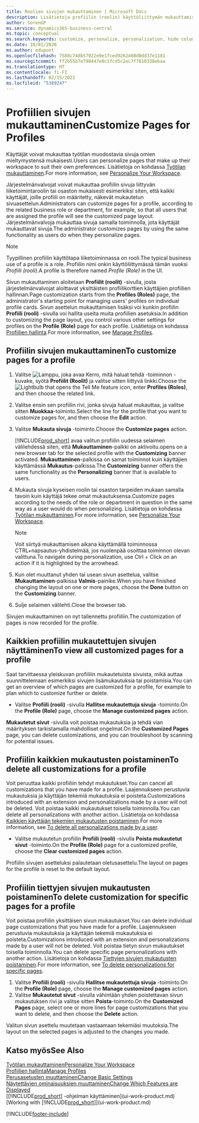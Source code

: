 ```yaml
---
title: Roolien sivujen mukauttaminen | Microsoft Docs
description: Lisätietoja profiilin (roolin) käyttöliittymän mukauttamisesta siten, että kaikki käyttäjät, joille kyseinen rooli on määritetty, näkevät mukautetun työtilan.
author: SorenGP
ms.service: dynamics365-business-central
ms.topic: conceptual
ms.search.keywords: customize, personalize, personalization, hide columns, remove fields, move fields
ms.date: 10/01/2020
ms.author: edupont
ms.openlocfilehash: 7588c74db57022e9e1fced9262408d0dd37e1181
ms.sourcegitcommit: ff2b55b7e790447e0c1fcd5c2ec7f7610338ebaa
ms.translationtype: HT
ms.contentlocale: fi-FI
ms.lasthandoff: 02/15/2021
ms.locfileid: "5389247"
---
```

# <a name="customize-pages-for-profiles"></a><span data-ttu-id="2dd1b-103">Profiilien sivujen mukauttaminen</span><span class="sxs-lookup"><span data-stu-id="2dd1b-103">Customize Pages for Profiles</span></span>
<span data-ttu-id="2dd1b-104">Käyttäjät voivat mukauttaa työtilan muodostavia sivuja omien mieltymystensä mukaisesti.</span><span class="sxs-lookup"><span data-stu-id="2dd1b-104">Users can personalize pages that make up their workspace to suit their own preferences.</span></span> <span data-ttu-id="2dd1b-105">Lisätietoja on kohdassa [Työtilan mukauttaminen](ui-personalization-user.md).</span><span class="sxs-lookup"><span data-stu-id="2dd1b-105">For more information, see [Personalize Your Workspace](ui-personalization-user.md).</span></span>

<span data-ttu-id="2dd1b-106">Järjestelmänvalvojat voivat mukauttaa profiilin sivuja liittyvän liiketoimintaroolin tai osaston mukaisesti esimerkiksi siten, että kaikki käyttäjät, joille profiili on määritetty, näkevät mukautetun sivuasettelun.</span><span class="sxs-lookup"><span data-stu-id="2dd1b-106">Administrators can customize pages for a profile, according to the related business role or department, for example, so that all users that are assigned the profile will see the customized page layout.</span></span> <span data-ttu-id="2dd1b-107">Järjestelmänvalvoja mukauttaa sivuja samalla toiminnolla, jota käyttäjät mukauttavat sivuja.</span><span class="sxs-lookup"><span data-stu-id="2dd1b-107">The administrator customizes pages by using the same functionality as users do when they personalize pages.</span></span>

> [!NOTE]
> <span data-ttu-id="2dd1b-108">Tyypillinen profiilin käyttötapa liiketoiminnassa on rooli.</span><span class="sxs-lookup"><span data-stu-id="2dd1b-108">The typical business use of a profile is a role.</span></span> <span data-ttu-id="2dd1b-109">Profiilin nimi onkin käyttöliittymässä tämän vuoksi *Profiili (rooli)*.</span><span class="sxs-lookup"><span data-stu-id="2dd1b-109">A profile is therefore named *Profile (Role)* in the UI.</span></span>

<span data-ttu-id="2dd1b-110">Sivun mukauttaminen aloitetaan **Profiilit (roolit)** -sivulla, josta järjestelmänvalvojat aloittavat yksittäisten profiilikorttien käyttäjien profiilien hallinnan.</span><span class="sxs-lookup"><span data-stu-id="2dd1b-110">Page customization starts from the **Profiles (Roles)** page, the administrator's starting point for managing users' profiles on individual profile cards.</span></span> <span data-ttu-id="2dd1b-111">Sivun asettelun mukauttamisen lisäksi voi kunkin profiilin **Profiili (rooli)** -sivulla voi hallita useita muita profiilien asetuksia.</span><span class="sxs-lookup"><span data-stu-id="2dd1b-111">In addition to customizing the page layout, you control various other settings for profiles on the **Profile (Role)** page for each profile.</span></span> <span data-ttu-id="2dd1b-112">Lisätietoja on kohdassa [Profiilien hallinta](admin-users-profiles-roles.md).</span><span class="sxs-lookup"><span data-stu-id="2dd1b-112">For more information, see [Manage Profiles](admin-users-profiles-roles.md).</span></span>

## <a name="to-customize-pages-for-a-profile"></a><span data-ttu-id="2dd1b-113">Profiilin sivujen mukauttaminen</span><span class="sxs-lookup"><span data-stu-id="2dd1b-113">To customize pages for a profile</span></span>
1. <span data-ttu-id="2dd1b-114">Valitse ![Lamppu, joka avaa Kerro, mitä haluat tehdä -toiminnon](media/ui-search/search_small.png "Kerro, mitä haluat tehdä") -kuvake, syötä **Profiilit (Roolit)** ja valitse sitten liittyvä linkki.</span><span class="sxs-lookup"><span data-stu-id="2dd1b-114">Choose the ![Lightbulb that opens the Tell Me feature](media/ui-search/search_small.png "Tell me what you want to do") icon, enter **Profiles (Roles)**, and then choose the related link.</span></span>
2. <span data-ttu-id="2dd1b-115">Valitse ensin sen profiilin rivi, jonka sivuja haluat mukauttaa, ja valitse sitten **Muokkaa**-toiminto.</span><span class="sxs-lookup"><span data-stu-id="2dd1b-115">Select the line for the profile that you want to customize pages for, and then choose the **Edit** action.</span></span>
3. <span data-ttu-id="2dd1b-116">Valitse **Mukauta sivuja** -toiminto.</span><span class="sxs-lookup"><span data-stu-id="2dd1b-116">Choose the **Customize pages** action.</span></span>

    [!INCLUDE[prod_short](includes/prod_short.md)] <span data-ttu-id="2dd1b-117">avaa valitun profiilin uudessa selaimen välilehdessä siten, että **Mukauttaminen**-palkki on aktivoitu.</span><span class="sxs-lookup"><span data-stu-id="2dd1b-117">opens on a new browser tab for the selected profile with the **Customizing** banner activated.</span></span> <span data-ttu-id="2dd1b-118">**Mukauttaminen**-palkissa on samat toiminnot kuin käyttäjien käyttämässä **Mukautus**-palkissa.</span><span class="sxs-lookup"><span data-stu-id="2dd1b-118">The **Customizing** banner offers the same functionality as the **Personalizing** banner that is available to users.</span></span>

4. <span data-ttu-id="2dd1b-119">Mukauta sivuja kyseisen roolin tai osaston tarpeiden mukaan samalla tavoin kuin käyttäjä tekee omat mukautuksensa.</span><span class="sxs-lookup"><span data-stu-id="2dd1b-119">Customize pages according to the needs of the role or department in question in the same way as a user would do when personalizing.</span></span> <span data-ttu-id="2dd1b-120">Lisätietoja on kohdassa [Työtilan mukauttaminen](ui-personalization-user.md).</span><span class="sxs-lookup"><span data-stu-id="2dd1b-120">For more information, see [Personalize Your Workspace](ui-personalization-user.md).</span></span>

    > [!NOTE]
    > <span data-ttu-id="2dd1b-121">Voit siirtyä mukauttamisen aikana käyttämällä toiminnossa CTRL+napsautus-yhdistelmää, jos nuolenpää osoittaa toiminnon olevan valittuna.</span><span class="sxs-lookup"><span data-stu-id="2dd1b-121">To navigate during personalization, use Ctrl + Click on an action if it is highlighted by the arrowhead.</span></span>

5. <span data-ttu-id="2dd1b-122">Kun olet muuttanut yhden tai usean sivun asettelua, valitse **Mukauttaminen**-palkissa **Valmis**-painike.</span><span class="sxs-lookup"><span data-stu-id="2dd1b-122">When you have finished changing the layout on one or more pages, choose the **Done** button on the **Customizing** banner.</span></span>
6. <span data-ttu-id="2dd1b-123">Sulje selaimen välilehti.</span><span class="sxs-lookup"><span data-stu-id="2dd1b-123">Close the browser tab.</span></span>

<span data-ttu-id="2dd1b-124">Sivujen mukauttaminen on nyt tallennettu profiiliin.</span><span class="sxs-lookup"><span data-stu-id="2dd1b-124">The customization of pages is now recorded for the profile.</span></span>

## <a name="to-view-all-customized-pages-for-a-profile"></a><span data-ttu-id="2dd1b-125">Kaikkien profiilin mukautettujen sivujen näyttäminen</span><span class="sxs-lookup"><span data-stu-id="2dd1b-125">To view all customized pages for a profile</span></span>

<span data-ttu-id="2dd1b-126">Saat tarvittaessa yleiskuvan profiiliin mukautetuista sivuista, mikä auttaa suunnittelemaan esimerkiksi sivujen lisämukautuksia tai poistamisia.</span><span class="sxs-lookup"><span data-stu-id="2dd1b-126">You can get an overview of which pages are customized for a profile, for example to plan which to customize further or delete.</span></span>

- <span data-ttu-id="2dd1b-127">Valitse **Profiili (rooli)** -sivulla **Hallitse mukautettuja sivuja** -toiminto.</span><span class="sxs-lookup"><span data-stu-id="2dd1b-127">On the **Profile (Role)** page, choose the **Manage customized pages** action.</span></span>

<span data-ttu-id="2dd1b-128">**Mukautetut sivut** -sivulla voit poistaa mukautuksia ja tehdä vian määrityksen tarkistamalla mahdolliset ongelmat.</span><span class="sxs-lookup"><span data-stu-id="2dd1b-128">On the **Customized Pages** page, you can delete customizations, and you can troubleshoot by scanning for potential issues.</span></span>  

## <a name="to-delete-all-customizations-for-a-profile"></a><span data-ttu-id="2dd1b-129">Profiilin kaikkien mukautusten poistaminen</span><span class="sxs-lookup"><span data-stu-id="2dd1b-129">To delete all customizations for a profile</span></span>
<span data-ttu-id="2dd1b-130">Voit peruuttaa kaikki profiiliin tehdyt mukautukset.</span><span class="sxs-lookup"><span data-stu-id="2dd1b-130">You can cancel all customizations that you have made for a profile.</span></span> <span data-ttu-id="2dd1b-131">Laajennukseen perustuvia mukautuksia ja käyttäjän tekemiä mukautuksia ei poisteta.</span><span class="sxs-lookup"><span data-stu-id="2dd1b-131">Customizations introduced with an extension and personalizations made by a user will not be deleted.</span></span> <span data-ttu-id="2dd1b-132">Voit poistaa kaikki mukautukset toisella toiminnolla.</span><span class="sxs-lookup"><span data-stu-id="2dd1b-132">You can delete all personalizations with another action.</span></span> <span data-ttu-id="2dd1b-133">Lisätietoja on kohdassa [Kaikkien käyttäjän tekemien mukautusten poistaminen](admin-users-profiles-roles.md#to-delete-all-personalizations-made-by-a-user).</span><span class="sxs-lookup"><span data-stu-id="2dd1b-133">For more information, see [To delete all personalizations made by a user](admin-users-profiles-roles.md#to-delete-all-personalizations-made-by-a-user).</span></span>

- <span data-ttu-id="2dd1b-134">Valitse mukautetun profiilin **Profiili (rooli)** -sivulla **Poista mukautetut sivut** -toiminto.</span><span class="sxs-lookup"><span data-stu-id="2dd1b-134">On the **Profile (Role)** page for a customized profile, choose the **Clear customized pages** action.</span></span>

<span data-ttu-id="2dd1b-135">Profiilin sivujen asetteluksi palautetaan oletusasettelu.</span><span class="sxs-lookup"><span data-stu-id="2dd1b-135">The layout on pages for the profile is reset to the default layout.</span></span>  

## <a name="to-delete-customization-for-specific-pages-for-a-profile"></a><span data-ttu-id="2dd1b-136">Profiilin tiettyjen sivujen mukautusten poistaminen</span><span class="sxs-lookup"><span data-stu-id="2dd1b-136">To delete customization for specific pages for a profile</span></span>
<span data-ttu-id="2dd1b-137">Voit poistaa profiilin yksittäisen sivun mukautukset.</span><span class="sxs-lookup"><span data-stu-id="2dd1b-137">You can delete individual page customizations that you have made for a profile.</span></span> <span data-ttu-id="2dd1b-138">Laajennukseen perustuvia mukautuksia ja käyttäjän tekemiä mukautuksia ei poisteta.</span><span class="sxs-lookup"><span data-stu-id="2dd1b-138">Customizations introduced with an extension and personalizations made by a user will not be deleted.</span></span> <span data-ttu-id="2dd1b-139">Voit poistaa tietyn sivun mukautukset toisella toiminnolla.</span><span class="sxs-lookup"><span data-stu-id="2dd1b-139">You can delete specific page personalizations with another action.</span></span> <span data-ttu-id="2dd1b-140">Lisätietoja on kohdassa [Tiettyjen sivujen mukautusten poistaminen](admin-users-profiles-roles.md#to-delete-personalizations-for-specific-pages).</span><span class="sxs-lookup"><span data-stu-id="2dd1b-140">For more information, see [To delete personalizations for specific pages](admin-users-profiles-roles.md#to-delete-personalizations-for-specific-pages).</span></span>

1. <span data-ttu-id="2dd1b-141">Valitse **Profiili (rooli)** -sivulla **Hallitse mukautettuja sivuja** -toiminto.</span><span class="sxs-lookup"><span data-stu-id="2dd1b-141">On the **Profile (Role)** page, choose the **Manage customized pages** action.</span></span>
2. <span data-ttu-id="2dd1b-142">Valitse **Mukautetut sivut** -sivulla vähintään yhden poistettavan sivun mukautuksen rivi ja valitse sitten **Poista**-toiminto.</span><span class="sxs-lookup"><span data-stu-id="2dd1b-142">On the **Customized Pages** page, select one or more lines for page customizations that you want to delete, and then choose the **Delete** action.</span></span>

<span data-ttu-id="2dd1b-143">Valitun sivun asettelu muutetaan vastaamaan tekemiäsi muutoksia.</span><span class="sxs-lookup"><span data-stu-id="2dd1b-143">The layout on the selected pages is adjusted to the changes you made.</span></span>

## <a name="see-also"></a><span data-ttu-id="2dd1b-144">Katso myös</span><span class="sxs-lookup"><span data-stu-id="2dd1b-144">See Also</span></span>

[<span data-ttu-id="2dd1b-145">Työtilan mukauttaminen</span><span class="sxs-lookup"><span data-stu-id="2dd1b-145">Personalize Your Workspace</span></span>](ui-personalization-user.md)  
[<span data-ttu-id="2dd1b-146">Profiilien hallinta</span><span class="sxs-lookup"><span data-stu-id="2dd1b-146">Manage Profiles</span></span>](admin-users-profiles-roles.md)  
[<span data-ttu-id="2dd1b-147">Perusasetusten muuttaminen</span><span class="sxs-lookup"><span data-stu-id="2dd1b-147">Change Basic Settings</span></span>](ui-change-basic-settings.md)  
[<span data-ttu-id="2dd1b-148">Näytettävien ominaisuuksien muuttaminen</span><span class="sxs-lookup"><span data-stu-id="2dd1b-148">Change Which Features are Displayed</span></span>](ui-experiences.md)  
<span data-ttu-id="2dd1b-149">[[!INCLUDE[prod_short](includes/prod_short.md)] -ohjelman käyttäminen](ui-work-product.md)</span><span class="sxs-lookup"><span data-stu-id="2dd1b-149">[Working with [!INCLUDE[prod_short](includes/prod_short.md)]](ui-work-product.md)</span></span>  


[!INCLUDE[footer-include](includes/footer-banner.md)]